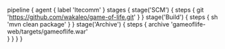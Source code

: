 pipeline {
    agent { label 'ltecomm' }
    stages {
        stage('SCM') {
            steps {
                git 'https://github.com/wakaleo/game-of-life.git'
            }
        }
        stage('Build') {
            steps {
                sh 'mvn clean package'
            }
        }
        stage('Archive') {
            steps {
                archive 'gameoflife-web/targets/gameoflife.war'       
            }
        }
    }
}
